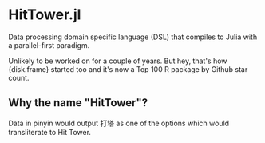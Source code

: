 # HitTower.jl
Data processing domain specific language (DSL) that compiles to Julia with a parallel-first paradigm.

Unlikely to be worked on for a couple of years. But hey, that's how {disk.frame} started too and it's now a Top 100 R package by Github star count.

## Why the name "HitTower"?
Data in pinyin would output 打塔 as one of the options which would transliterate to Hit Tower.
